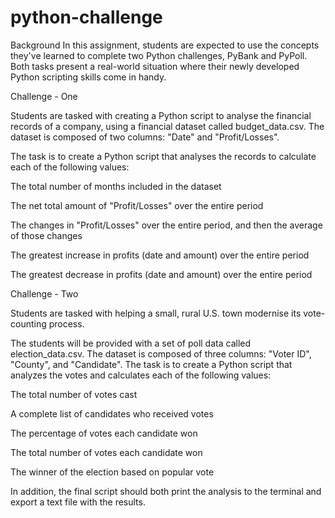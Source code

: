 # python-challenge

Background
In this assignment, students are expected to use the concepts they've learned to complete two Python challenges, PyBank and PyPoll. Both tasks present a real-world situation where their newly developed Python scripting skills come in handy.

Challenge - One

Students are tasked with creating a Python script to analyse the financial records of a company, using a financial dataset called budget_data.csv. The dataset is composed of two columns: "Date" and "Profit/Losses".

The task is to create a Python script that analyses the records to calculate each of the following values:

The total number of months included in the dataset

The net total amount of "Profit/Losses" over the entire period

The changes in "Profit/Losses" over the entire period, and then the average of those changes

The greatest increase in profits (date and amount) over the entire period

The greatest decrease in profits (date and amount) over the entire period

Challenge - Two

Students are tasked with helping a small, rural U.S. town modernise its vote-counting process.

The students will be provided with a set of poll data called election_data.csv. The dataset is composed of three columns: "Voter ID", "County", and "Candidate". The task is to create a Python script that analyzes the votes and calculates each of the following values:

The total number of votes cast

A complete list of candidates who received votes

The percentage of votes each candidate won

The total number of votes each candidate won

The winner of the election based on popular vote

In addition, the final script should both print the analysis to the terminal and export a text file with the results.




